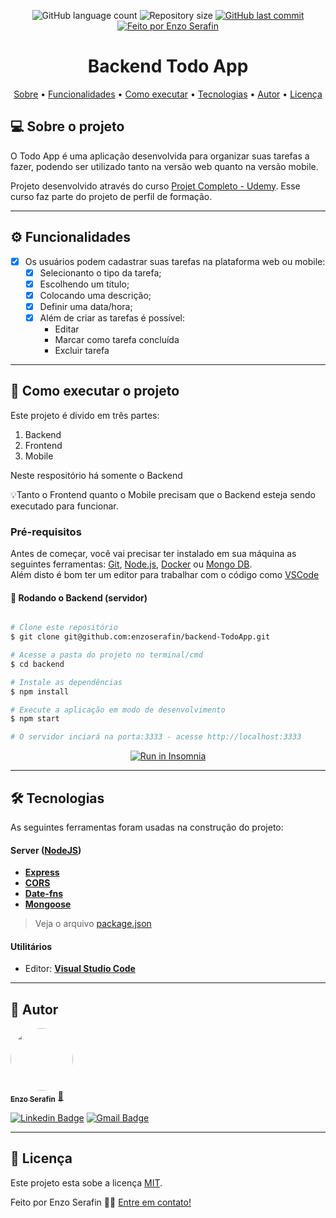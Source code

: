

<p align="center">
  <img alt="GitHub language count" src="https://img.shields.io/github/languages/count/enzoserafin/backend-TodoApp?color=%2304D361">

  <img alt="Repository size" src="https://img.shields.io/github/repo-size/enzoserafin/backend-TodoApp">
  
  <a href="https://github.com/enzoserafin/backend-TodoApp/commits/master">
    <img alt="GitHub last commit" src="https://img.shields.io/github/last-commit/enzoserafin/backend-TodoApp">
  </a>

  <a href="https://github.com/enzoserafin">
    <img alt="Feito por Enzo Serafin" src="https://img.shields.io/badge/feito%20por-Enzo Serafin-%237519C1">
  </a>
</p>

<h1 align="center">
    Backend Todo App
</h1>

<p align="center">
 <a href="#-sobre-o-projeto">Sobre</a> •
 <a href="#-funcionalidades">Funcionalidades</a> •
 <a href="#-como-executar-o-projeto">Como executar</a> • 
 <a href="#-tecnologias">Tecnologias</a> • 
 <a href="#-autor">Autor</a> • 
 <a href="#user-content--licença">Licença</a>
</p>


## 💻 Sobre o projeto

O Todo App é uma aplicação desenvolvida para organizar suas tarefas a fazer, podendo ser utilizado tanto na versão web quanto na versão mobile.


Projeto desenvolvido através do curso [Projet Completo - Udemy](https://www.udemy.com/course/projeto-completo-xd-nodejs-mongodb-react-native-e-react/).
Esse curso faz parte do projeto de perfil de formação.

---

## ⚙️ Funcionalidades

- [x] Os usuários podem cadastrar suas tarefas na plataforma web ou mobile:
  - [x] Selecionanto o tipo da tarefa;
  - [x] Escolhendo um título;
  - [x] Colocando uma descrição;
  - [x] Definir uma data/hora;
  - [x] Além de criar as tarefas é possível: 
    - Editar
    - Marcar como tarefa concluída
    - Excluir tarefa

---

## 🚀 Como executar o projeto

Este projeto é divido em três partes:
1. Backend  
2. Frontend 
3. Mobile 

Neste respositório há somente o Backend

💡Tanto o Frontend quanto o Mobile precisam que o Backend esteja sendo executado para funcionar.

### Pré-requisitos

Antes de começar, você vai precisar ter instalado em sua máquina as seguintes ferramentas:
[Git](https://git-scm.com), [Node.js](https://nodejs.org/en/), [Docker](https://www.docker.com/) ou [Mongo DB](https://www.mongodb.com/try/download/community).  
Além disto é bom ter um editor para trabalhar com o código como [VSCode](https://code.visualstudio.com/)

#### 🎲 Rodando o Backend (servidor)

```bash

# Clone este repositório
$ git clone git@github.com:enzoserafin/backend-TodoApp.git

# Acesse a pasta do projeto no terminal/cmd
$ cd backend

# Instale as dependências
$ npm install

# Execute a aplicação em modo de desenvolvimento
$ npm start

# O servidor inciará na porta:3333 - acesse http://localhost:3333 

```
<p align="center">
  <a href="https://github.com/enzoserafin/backend-TodoApp/blob/master/backend-insomina.json" target="_blank"><img src="https://insomnia.rest/images/run.svg" alt="Run in Insomnia"></a>
</p>

---

## 🛠 Tecnologias

As seguintes ferramentas foram usadas na construção do projeto:

#### [](https://github.com/enzoserafin/backend-TodoApp)**Server**  ([NodeJS](https://nodejs.org/en/))

-   **[Express](https://expressjs.com/)**
-   **[CORS](https://expressjs.com/en/resources/middleware/cors.html)**
-   **[Date-fns](https://www.npmjs.com/package/date-fns)**
-   **[Mongoose](https://www.npmjs.com/package/mongoose)**

> Veja o arquivo  [package.json](https://github.com/enzoserafin/backend-TodoApp/blob/master/package.json)

#### [](https://github.com/enzoserafin/backend-TodoApp)**Utilitários**

-   Editor:  **[Visual Studio Code](https://code.visualstudio.com/)**  

---

## 🦸 Autor

<a href="https://github.com/enzoserafin">
 <img style="border-radius: 50%;" src="https://avatars.githubusercontent.com/u/60652221?v=4" width="100px;" alt=""/>
 <br />
 <sub><b>Enzo Serafin</b></sub></a> <a href="https://github.com/enzoserafin" title="Rocketseat">🚀</a>
 <br />

[![Linkedin Badge](https://img.shields.io/badge/-Enzo-blue?style=flat-square&logo=Linkedin&logoColor=white&link=https://www.linkedin.com/in/enzo-serafin-6b3401143/)](https://www.linkedin.com/in/enzo-serafin-6b3401143/) 
[![Gmail Badge](https://img.shields.io/badge/-enzoserafin@gmail.com-c14438?style=flat-square&logo=Gmail&logoColor=white&link=mailto:enzoserafin@gmail.com)](mailto:enzoserafin@gmail.com)

---

## 📝 Licença

Este projeto esta sobe a licença [MIT](./LICENSE).

Feito por Enzo Serafin 👋🏽 [Entre em contato!](https://www.linkedin.com/in/enzo-serafin-6b3401143/)
